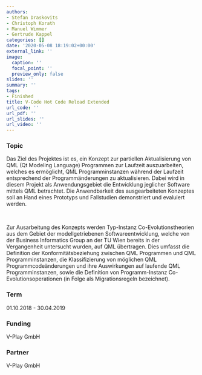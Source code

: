 ```yaml
---
authors:
- Stefan Draskovits
- Christoph Korath
- Manuel Wimmer
- Gertrude Kappel
categories: []
date: '2020-05-08 18:19:02+00:00'
external_link: ''
image:
  caption: ''
  focal_point: ''
  preview_only: false
slides: ''
summary: ''
tags:
- Finished
title: V-Code Hot Code Reload Extended
url_code: ''
url_pdf: ''
url_slides: ''
url_video: ''
---
```


### Topic

Das Ziel des Projektes ist es, ein Konzept zur partiellen Aktualisierung von QML (Qt Modeling Language) Programmen zur Laufzeit auszuarbeiten, welches es ermöglicht, QML Programminstanzen während der Laufzeit entsprechend der Programmänderungen zu aktualisieren. Dabei wird in diesem Projekt als Anwendungsgebiet die Entwicklung jeglicher Software mittels QML betrachtet. Die Anwendbarkeit des ausgearbeiteten Konzeptes soll an Hand eines Prototyps und Fallstudien demonstriert und evaluiert werden.

&nbsp;

Zur Ausarbeitung des Konzepts werden Typ-Instanz Co-Evolutionstheorien aus dem Gebiet der modellgetriebenen Softwareentwicklung, welche von der Business Informatics Group an der TU Wien bereits in der Vergangenheit untersucht wurden, auf QML übertragen. Dies umfasst die Definition der Konformitätsbeziehung zwischen QML Programmen und QML Programminstanzen, die Klassifizierung von möglichen QML Programmcodeänderungen und ihre Auswirkungen auf laufende QML Programminstanzen, sowie die Definition von Programm-Instanz Co-Evolutionsoperationen (in Folge als Migrationsregeln bezeichnet).

### Term

01.10.2018 - 30.04.2019

### Funding

V-Play GmbH

### Partner

V-Play GmbH